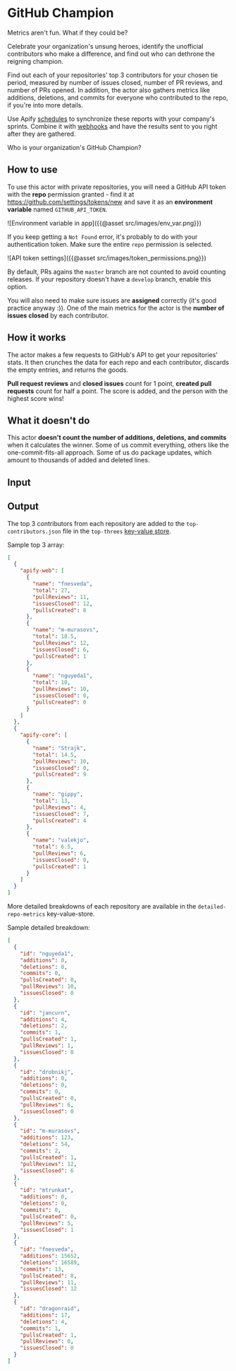 # GitHub Champion

Metrics aren't fun. What if they could be?

Celebrate your organization's unsung heroes, identify the unofficial contributors who make a difference, and find out who can dethrone the reigning champion.

Find out each of your repositories' top 3 contributors for your chosen tie period, measured by number of issues closed, number of PR reviews, and number of PRs opened. In addition, the actor also gathers metrics like additions, deletions, and commits for everyone who contributed to the repo, if you're into more details.

Use Apify [schedules](https://docs.apify.com/schedules) to synchronize these reports with your company's sprints. Combine it with [webhooks](https://docs.apify.com/webhooks) and have the results sent to you right after they are gathered.

Who is your organization's GitHub Champion?

## How to use

To use this actor with private repositories, you will need a GitHub API token with the **repo** permission granted  - find it at <https://github.com/settings/tokens/new> and save it as an **environment variable** named `GITHUB_API_TOKEN`.

![Environment variable in app]({{@asset src/images/env_var.png}})

If you keep getting a `Not Found` error, it's probably to do with your authentication token. Make sure the entire `repo` permission is selected.

![API token settings]({{@asset src/images/token_permissions.png}})

By default, PRs agains the `master` branch are not counted to avoid counting releases. If your repository doesn't have a `develop` branch, enable this option.

You will also need to make sure issues are **assigned** correctly (it's good practice anyway :)). One of the main metrics for the actor is the **number of issues closed** by each contributor.

## How it works

The actor makes a few requests to GitHub's API to get your repositories' stats. It then crunches the data for each repo and each contributor, discards the empty entries, and returns the goods.

**Pull request reviews** and **closed issues** count for 1 point, **created pull requests** count for half a point. The score is added, and the person with the highest score wins!

## What it doesn't do

This actor **doesn't count the number of additions, deletions, and commits** when it calculates the winner. Some of us commit everything, others like the one-commit-fits-all approach. Some of us do package updates, which amount to thousands of added and deleted lines.

## Input

## Output

The top 3 contributors from each repository are added to the `top-contributors.json` file in the `top-threes` [key-value store](https://docs.apify.com/storage/key-value-store).

Sample top 3 array:

```json
[
  {
    "apify-web": [
      {
        "name": "fnesveda",
        "total": 27,
        "pullReviews": 11,
        "issuesClosed": 12,
        "pullsCreated": 8
      },
      {
        "name": "m-murasovs",
        "total": 18.5,
        "pullReviews": 12,
        "issuesClosed": 6,
        "pullsCreated": 1
      },
      {
        "name": "nguyeda1",
        "total": 10,
        "pullReviews": 10,
        "issuesClosed": 0,
        "pullsCreated": 0
      }
    ]
  },
  {
    "apify-core": [
      {
        "name": "Strajk",
        "total": 14.5,
        "pullReviews": 10,
        "issuesClosed": 0,
        "pullsCreated": 9
      },
      {
        "name": "gippy",
        "total": 13,
        "pullReviews": 4,
        "issuesClosed": 7,
        "pullsCreated": 4
      },
      {
        "name": "valekjo",
        "total": 6.5,
        "pullReviews": 6,
        "issuesClosed": 0,
        "pullsCreated": 1
      }
    ]
  }
]
```

More detailed breakdowns of each repository are available in the `detailed-repo-metrics` key-value-store.

Sample detailed breakdown:

```json
[
  {
    "id": "nguyeda1",
    "additions": 0,
    "deletions": 0,
    "commits": 0,
    "pullsCreated": 0,
    "pullReviews": 10,
    "issuesClosed": 0
  },
  {
    "id": "jancurn",
    "additions": 4,
    "deletions": 2,
    "commits": 1,
    "pullsCreated": 1,
    "pullReviews": 1,
    "issuesClosed": 0
  },
  {
    "id": "drobnikj",
    "additions": 0,
    "deletions": 0,
    "commits": 0,
    "pullsCreated": 0,
    "pullReviews": 6,
    "issuesClosed": 0
  },
  {
    "id": "m-murasovs",
    "additions": 123,
    "deletions": 54,
    "commits": 2,
    "pullsCreated": 1,
    "pullReviews": 12,
    "issuesClosed": 6
  },
  {
    "id": "mtrunkat",
    "additions": 0,
    "deletions": 0,
    "commits": 0,
    "pullsCreated": 0,
    "pullReviews": 5,
    "issuesClosed": 1
  },
  {
    "id": "fnesveda",
    "additions": 15652,
    "deletions": 16589,
    "commits": 13,
    "pullsCreated": 8,
    "pullReviews": 11,
    "issuesClosed": 12
  },
  {
    "id": "dragonraid",
    "additions": 17,
    "deletions": 4,
    "commits": 1,
    "pullsCreated": 1,
    "pullReviews": 0,
    "issuesClosed": 0
  }
]
```
